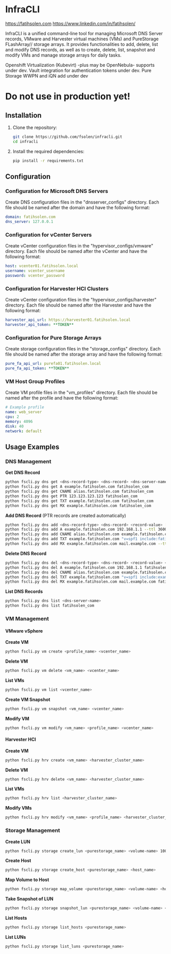 # InfraCLI
https://fatihsolen.com
https://www.linkedin.com/in/fatihsolen/

InfraCLI is a unified command-line tool for managing Microsoft DNS Server records, VMware and Harvester virtual machines (VMs) and PureStorage FLashArray// storage arrays. It provides functionalities to add, delete, list and modify DNS records, as well as to create, delete, list, snapshot and modify VMs and manage storage arrays for daily tasks. 

Openshift Virtualization (Kubevirt) -plus may be OpenNebula- supports under dev. 
Vault integration for authentication tokens under dev.
Pure Storage WWPN and iQN add under dev

#  Do not use in production yet! 

## Installation

1. Clone the repository:
	```sh
	git clone https://github.com/fsolen/infracli.git
	cd infracli
	```

2. Install the required dependencies:
	```sh
	pip install -r requirements.txt
	```

## Configuration

### Configuration for Microsoft DNS Servers

Create DNS configuration files in the "dnsserver_configs" directory. Each file should be named after the domain and have the following format:
```yaml
domain: fatihsolen.com
dns_server: 127.0.0.1
```

### Configuration for vCenter Servers

Create vCenter configuration files in the "hypervisor_configs/vmware" directory. Each file should be named after the vCenter and have the following format:
```yaml
host: vcenter01.fatihsolen.local
username: vcenter_username
password: vcenter_password
```

### Configuration for Harvester HCI Clusters

Create vCenter configuration files in the "hypervisor_configs/harvester" directory. Each file should be named after the Harvester and have the following format:
```yaml
harvester_api_url: https://harvester01.fatihsolen.local
harvester_api_token: **TOKEN**
```

### Configuration for Pure Storage Arrays

Create storage configuration files in the "storage_configs" directory. Each file should be named after the storage array and have the following format:
```yaml
pure_fa_api_url: purefa01.fatihsolen.local
pure_fa_api_token: **TOKEN**
```
### VM Host Group Profiles

Create VM profile files in the "vm_profiles" directory. Each file should be named after the profile and have the following format:
```yaml
# Example profile
name: web_server
cpu: 2
memory: 4096
disk: 40
network: default
```

## Usage Examples

### DNS Management

**Get DNS Record**
```sh
python fscli.py dns get <dns-record-type> <dns-record> <dns-server-name>
python fscli.py dns get A example.fatihsolen.com fatihsolen_com
python fscli.py dns get CNAME alias.fatihsolen.com fatihsolen_com
python fscli.py dns get PTR 123.123.123.123 fatihsolen_com
python fscli.py dns get TXT example.fatihsolen.com fatihsolen_com
python fscli.py dns get MX example.fatihsolen.com fatihsolen_com
```

**Add DNS Record** (PTR records are created automatically)
```sh
python fscli.py dns add <dns-record-type> <dns-record> <record-value> [ttl-value] [priority(only for MX records)] <dns-server-name>
python fscli.py dns add A example.fatihsolen.com 192.168.1.1 --ttl 3600 fatihsolen_com
python fscli.py dns add CNAME alias.fatihsolen.com example.fatihsolen.com --ttl 3600 fatihsolen_com
python fscli.py dns add TXT example.fatihsolen.com "v=spf1 include:fatihsolen.com ~all" --ttl 3600 fatihsolen_com
python fscli.py dns add MX example.fatihsolen.com mail.example.com --ttl 3600 --priority 10 fatihsolen_com
```

**Delete DNS Record**
```sh
python fscli.py dns del <dns-record-type> <dns-record> <record-value> <dns-server-name>
python fscli.py dns del A example.fatihsolen.com 192.168.1.1 fatihsolen_com
python fscli.py dns del CNAME alias.fatihsolen.com example.fatihsolen.com fatihsolen_com
python fscli.py dns del TXT example.fatihsolen.com "v=spf1 include:example.com ~all" fatihsolen_com
python fscli.py dns del MX example.fatihsolen.com mail.example.com fatihsolen_com
```

**List DNS Records**
```sh
python fscli.py dns list <dns-server-name>
python fscli.py dns list fatihsolen_com
```

### VM Management

#### VMware vSphere

**Create VM**
```sh
python fscli.py vm create <profile_name> <vcenter_name>
```

**Delete VM**
```sh
python fscli.py vm delete <vm_name> <vcenter_name>
```

**List VMs**
```sh
python fscli.py vm list <vcenter_name>
```

**Create VM Snapshot**
```sh
python fscli.py vm snapshot <vm_name> <vcenter_name>
```

**Modify VM**
```sh
python fscli.py vm modify <vm_name> <profile_name> <vcenter_name>
```

#### Harvester HCI
**Create VM**
```sh
python fscli.py hrv create <vm_name> <harvester_cluster_name>
```

**Delete VM**
```sh
python fscli.py hrv delete <vm_name> <harvester_cluster_name>
```

**List VMs**
```sh
python fscli.py hrv list <harvester_cluster_name>
```

**Modify VMs**
```sh
python fscli.py hrv modify <vm_name> <profile_name> <harvester_cluster_name>
```

### Storage Management

**Create LUN**
```sh
python fscli.py storage create_lun <purestorage_name> <volume-name> 100G
```

**Create Host**
```sh
python fscli.py storage create_host <purestorage_name> <host_name>
```

**Map Volume to Host**
```sh
python fscli.py storage map_volume <purestorage_name> <volume-name> <host_name>
```

**Take Snapshot of LUN**
```sh
python fscli.py storage snapshot_lun <purestorage_name> <volume-name> <snapshot-name>
```

**List Hosts**
```sh
python fscli.py storage list_hosts <purestorage_name>
```

**List LUNs**
```sh
python fscli.py storage list_luns <purestorage_name>
```
